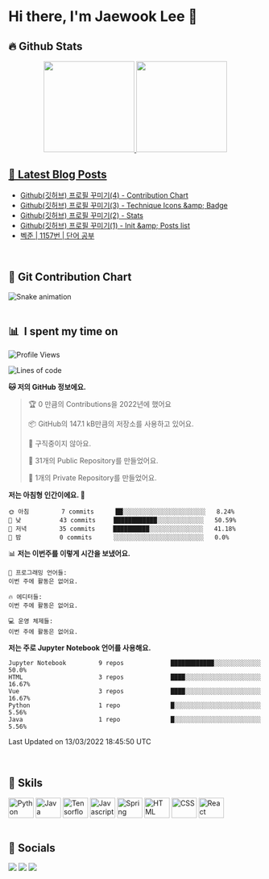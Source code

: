 <!-- ./REAME.md -->
# Hi there, I'm Jaewook Lee 👋 
## 🔥 Github Stats
<div align="center">
  <a href="https://github.com/lee-jaewook">
  <img height="180em" src="https://github-readme-stats.vercel.app/api?username=lee-jaewook&show_icons=true&theme=dracula&include_all_commits=true&count_private=true"/>
  <img height="180em" src="https://github-readme-stats.vercel.app/api/top-langs/?username=lee-jaewook&layout=compact&langs_count=7&theme=dracula"/>
</div>  
  
  
## 📕 Latest Blog Posts
<!-- BLOG-POST-LIST:START -->
- [Github&lpar;깃허브&rpar; 프로필 꾸미기&lpar;4&rpar; - Contribution Chart](https://lee-jaewook.github.io/2022/03/12/git_profile_4.html)
- [Github&lpar;깃허브&rpar; 프로필 꾸미기&lpar;3&rpar; - Technique Icons &amp;amp; Badge](https://lee-jaewook.github.io/2022/03/11/git_profile_3.html)
- [Github&lpar;깃허브&rpar; 프로필 꾸미기&lpar;2&rpar; - Stats](https://lee-jaewook.github.io/2022/03/10/git_profile_2.html)
- [Github&lpar;깃허브&rpar; 프로필 꾸미기&lpar;1&rpar; - Init &amp;amp; Posts list](https://lee-jaewook.github.io/2022/03/09/git_profile_1.html)
- [벡준 | 1157번 | 단어 공부](https://lee-jaewook.github.io/2022/03/08/bjoon_1157.html)
<!-- BLOG-POST-LIST:END --><br>
  
## 🌱 Git Contribution Chart
 ![Snake animation](https://github.com/lee-jaewook/lee-jaewook/blob/output/github-contribution-grid-snake.svg)<br><br>
  
## 📊 &nbsp;**I spent my time on**
<!--START_SECTION:waka-->
![Profile Views](http://img.shields.io/badge/Profile%20Views-193-blue)

![Lines of code](https://img.shields.io/badge/%EC%A0%80%EB%8A%94%20%EC%97%AC%ED%83%9C%EA%B9%8C%EC%A7%80%20-266%20Thousand%20%EC%A4%84%EC%9D%98%20%EC%BD%94%EB%93%9C%EB%A5%BC%20%EC%9E%91%EC%84%B1%ED%96%88%EC%96%B4%EC%9A%94.-blue)

**🐱 저의 GitHub 정보에요.** 

> 🏆 0 만큼의 Contributions을 2022년에 했어요
 > 
> 📦 GitHub의 147.1 kB만큼의 저장소를 사용하고 있어요. 
 > 
> 🚫 구직중이지 않아요.
 > 
> 📜 31개의 Public Repository를 만들었어요. 
 > 
> 🔑 1개의 Private Repository를 만들었어요. 
 > 
**저는 아침형 인간이에요. 🐤** 

```text
🌞 아침         7 commits      ██░░░░░░░░░░░░░░░░░░░░░░░   8.24% 
🌆 낮　         43 commits     ████████████░░░░░░░░░░░░░   50.59% 
🌃 저녁         35 commits     ██████████░░░░░░░░░░░░░░░   41.18% 
🌙 밤　         0 commits      ░░░░░░░░░░░░░░░░░░░░░░░░░   0.0%

```


📊 **저는 이번주를 이렇게 시간을 보냈어요.** 

```text
💬 프로그래밍 언어들: 
이번 주에 활동은 없어요.

🔥 에디터들: 
이번 주에 활동은 없어요.

💻 운영 체제들: 
이번 주에 활동은 없어요.

```

**저는 주로 Jupyter Notebook 언어를 사용해요.** 

```text
Jupyter Notebook         9 repos             ████████████░░░░░░░░░░░░░   50.0% 
HTML                     3 repos             ████░░░░░░░░░░░░░░░░░░░░░   16.67% 
Vue                      3 repos             ████░░░░░░░░░░░░░░░░░░░░░   16.67% 
Python                   1 repo              █░░░░░░░░░░░░░░░░░░░░░░░░   5.56% 
Java                     1 repo              █░░░░░░░░░░░░░░░░░░░░░░░░   5.56%

```



 Last Updated on 13/03/2022 18:45:50 UTC
<!--END_SECTION:waka--><br>
  
  
## 💪 Skils
<div style="display: inline_block">
  <img align="center" alt="Python" height="40" width="50" src="https://cdn.jsdelivr.net/gh/devicons/devicon/icons/python/python-original.svg">
  <img align="center" alt="Java" height="40" width="50" src="https://cdn.jsdelivr.net/gh/devicons/devicon/icons/java/java-original.svg">
  <img align="center" alt="Tensorflow" height="40" width="50" src="https://cdn.jsdelivr.net/gh/devicons/devicon/icons/tensorflow/tensorflow-original.svg">
  <img align="center" alt="Javascript" height="40" width="50" src="https://cdn.jsdelivr.net/gh/devicons/devicon/icons/javascript/javascript-original.svg">
  <img align="center" alt="Spring" height="40" width="50" src="https://cdn.jsdelivr.net/gh/devicons/devicon/icons/spring/spring-original.svg">
  <img align="center" alt="HTML" height="40" width="50" src="https://cdn.jsdelivr.net/gh/devicons/devicon/icons/html5/html5-original.svg">
  <img align="center" alt="CSS" height="40" width="50" src="https://cdn.jsdelivr.net/gh/devicons/devicon/icons/css3/css3-original.svg">
  <img align="center" alt="React" height="40" width="50" src="https://cdn.jsdelivr.net/gh/devicons/devicon/icons/react/react-original.svg">
</div><br>
  
  
## 📮 Socials  
<div style="display: inline_block">
  <a href="https://github.com/lee-jaewook" target="_blank"><img src="https://img.shields.io/badge/GitHub-100000?style=for-the-badge&logo=github&logoColor=white" target="_blank"></a>
  <a href="https://www.linkedin.com/in/lee-jaewook/" target="_blank"><img src="https://img.shields.io/badge/LinkedIn-0077B5?style=for-the-badge&logo=linkedin&logoColor=white" target="_blank"></a>
 	<a href="mailto:jaewook_lee@outlook.com" target="_blank"><img src="https://img.shields.io/badge/Microsoft_Outlook-0078D4?style=for-the-badge&logo=microsoft-outlook&logoColor=white" target="_blank"></a>
</div>  
  
  

